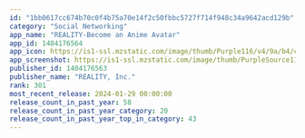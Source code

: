 ```yaml
---
id: "1bb0617cc674b70c0f4b75a70e14f2c50fbbc5727f714f948c34a9642acd129b"
category: "Social Networking"
app_name: "REALITY-Become an Anime Avatar"
app_id: 1404176564
app_icon: https://is1-ssl.mzstatic.com/image/thumb/Purple116/v4/9a/b4/c2/9ab4c2b7-caf6-f315-da60-b38077eb13a1/AppIcon-0-0-1x_U007emarketing-0-10-0-85-220.png/1024x1024bb.png
app_screenshot: https://is1-ssl.mzstatic.com/image/thumb/PurpleSource116/v4/1d/ec/f0/1decf0bd-1091-758c-a286-63727370825b/d023200f-b0cb-42ba-a96a-e51caed3be9b_0_APP_IPHONE_65_0.jpg/1242x2688bb.png
publisher_id: 1404176563
publisher_name: "REALITY, Inc."
rank: 301
most_recent_release: 2024-01-29 00:00:00
release_count_in_past_year: 58
release_count_in_past_year_category: 20
release_count_in_past_year_top_in_category: 43
---
```

